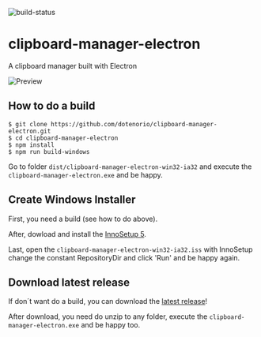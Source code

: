 ![build-status](https://travis-ci.org/dotenorio/clipboard-manager-electron.png?branch=master)

# clipboard-manager-electron
A clipboard manager built with Electron

![Preview](https://i.imgur.com/2i26dTv.png)

## How to do a build

```
$ git clone https://github.com/dotenorio/clipboard-manager-electron.git
$ cd clipboard-manager-electron
$ npm install
$ npm run build-windows
```

Go to folder `dist/clipboard-manager-electron-win32-ia32` and execute the `clipboard-manager-electron.exe` and be happy.

## Create Windows Installer

First, you need a build (see how to do above).

After, dowload and install the [InnoSetup 5](http://www.jrsoftware.org/isdl.php).

Last, open the `clipboard-manager-electron-win32-ia32.iss` with InnoSetup change the constant RepositoryDir and click 'Run' and be happy again.

## Download latest release

If don´t want do a build, you can download the [latest release](https://github.com/dotenorio/clipboard-manager-electron/releases/latest)!

After download, you need do unzip to any folder, execute the `clipboard-manager-electron.exe`  and be happy too. 
